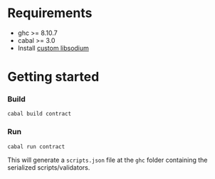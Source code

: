 # Requirements

- ghc >= 8.10.7
- cabal >= 3.0
- Install [custom libsodium](https://developers.cardano.org/docs/get-started/installing-cardano-node/#downloading--compiling)

# Getting started

### Build
```
cabal build contract
```

### Run
```
cabal run contract
```
This will generate a `scripts.json` file at the `ghc` folder containing the serialized scripts/validators.